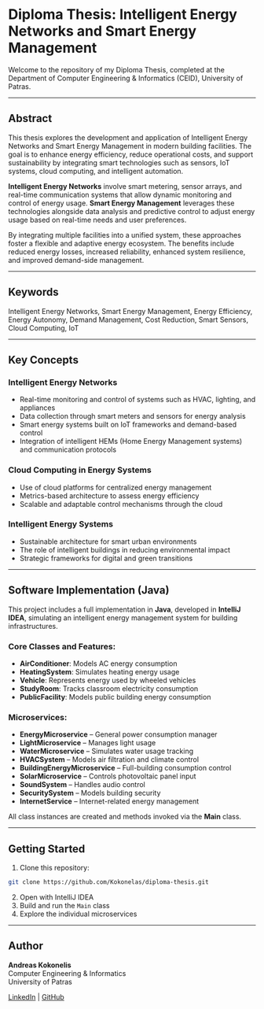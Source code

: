 # Diploma Thesis: Intelligent Energy Networks and Smart Energy Management

Welcome to the repository of my Diploma Thesis, completed at the Department of Computer Engineering & Informatics (CEID), University of Patras.

---

## Abstract

This thesis explores the development and application of Intelligent Energy Networks and Smart Energy Management in modern building facilities. The goal is to enhance energy efficiency, reduce operational costs, and support sustainability by integrating smart technologies such as sensors, IoT systems, cloud computing, and intelligent automation.

**Intelligent Energy Networks** involve smart metering, sensor arrays, and real-time communication systems that allow dynamic monitoring and control of energy usage. **Smart Energy Management** leverages these technologies alongside data analysis and predictive control to adjust energy usage based on real-time needs and user preferences.

By integrating multiple facilities into a unified system, these approaches foster a flexible and adaptive energy ecosystem. The benefits include reduced energy losses, increased reliability, enhanced system resilience, and improved demand-side management.

---

## Keywords

Intelligent Energy Networks, Smart Energy Management, Energy Efficiency, Energy Autonomy, Demand Management, Cost Reduction, Smart Sensors, Cloud Computing, IoT

---

## Key Concepts

### Intelligent Energy Networks
- Real-time monitoring and control of systems such as HVAC, lighting, and appliances
- Data collection through smart meters and sensors for energy analysis
- Smart energy systems built on IoT frameworks and demand-based control
- Integration of intelligent HEMs (Home Energy Management systems) and communication protocols

### Cloud Computing in Energy Systems
- Use of cloud platforms for centralized energy management
- Metrics-based architecture to assess energy efficiency
- Scalable and adaptable control mechanisms through the cloud

### Intelligent Energy Systems
- Sustainable architecture for smart urban environments
- The role of intelligent buildings in reducing environmental impact
- Strategic frameworks for digital and green transitions

---

## Software Implementation (Java)

This project includes a full implementation in **Java**, developed in **IntelliJ IDEA**, simulating an intelligent energy management system for building infrastructures.

### Core Classes and Features:

- **AirConditioner**: Models AC energy consumption
- **HeatingSystem**: Simulates heating energy usage
- **Vehicle**: Represents energy used by wheeled vehicles
- **StudyRoom**: Tracks classroom electricity consumption
- **PublicFacility**: Models public building energy consumption

### Microservices:

- **EnergyMicroservice** – General power consumption manager
- **LightMicroservice** – Manages light usage
- **WaterMicroservice** – Simulates water usage tracking
- **HVACSystem** – Models air filtration and climate control
- **BuildingEnergyMicroservice** – Full-building consumption control
- **SolarMicroservice** – Controls photovoltaic panel input
- **SoundSystem** – Handles audio control
- **SecuritySystem** – Models building security
- **InternetService** – Internet-related energy management

All class instances are created and methods invoked via the **Main** class.

---

## Getting Started

1. Clone this repository:
```bash
git clone https://github.com/Kokonelas/diploma-thesis.git
```

2. Open with IntelliJ IDEA  
3. Build and run the `Main` class  
4. Explore the individual microservices

---

## Author

**Andreas Kokonelis**  
Computer Engineering & Informatics  
University of Patras

[LinkedIn](https://linkedin.com/in/andreas-kokonelis) | [GitHub](https://github.com/Kokonelas)








